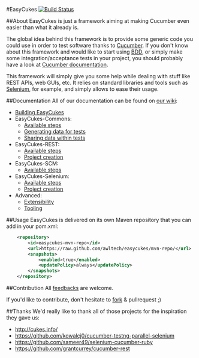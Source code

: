 #EasyCukes
[![Build Status](https://travis-ci.org/awltech/easycukes.svg)](https://travis-ci.org/awltech/easycukes)

##About
EasyCukes is just a framework aiming at making Cucumber even easier than what it already is.

The global idea behind this framework is to provide some generic code you could use in order to test software thanks to [Cucumber](http://cukes.info/). If you don't know about this framework and would like to start using [BDD](https://en.wikipedia.org/wiki/Behavior-driven_development), or simply make some integration/acceptance tests in your project, you should probably have a look at [Cucumber documentation](https://github.com/cucumber/cucumber/wiki).

This framework will simply give you some help while dealing with stuff like REST APIs, web GUIs, etc. It relies on standard libraries and tools such as [Selenium](http://docs.seleniumhq.org/), for example, and simply allows to ease their usage.

##Documentation
All of our documentation can be found on [our wiki](https://github.com/awltech/easycukes/wiki):

- [Building EasyCukes](https://github.com/awltech/easycukes/wiki/Building-EasyCukes)
- EasyCukes-Commons:
	- [Available steps](https://github.com/awltech/easycukes/wiki/EasyCukes-Commons-available-steps)
	- [Generating data for tests](https://github.com/awltech/easycukes/wiki/Generating-data-for-tests)
	- [Sharing data within tests](https://github.com/awltech/easycukes/wiki/Sharing-data-within-tests)
- EasyCukes-REST:
	- [Available steps](https://github.com/awltech/easycukes/wiki/EasyCukes-REST-available-steps)
	- [Project creation](https://github.com/awltech/easycukes/wiki/EasyCukes-REST-project-creation)
- EasyCukes-SCM:
	- [Available steps](https://github.com/awltech/easycukes/wiki/EasyCukes-SCM-available-steps)
- EasyCukes-Selenium:
	- [Available steps](https://github.com/awltech/easycukes/wiki/EasyCukes-Selenium-available-steps)
	- [Project creation](https://github.com/awltech/easycukes/wiki/EasyCukes-Selenium-project-creation)
- Advanced:
	- [Extensibility](https://github.com/awltech/easycukes/wiki/Extensibility-of-EasyCukes-framework)
	- [Tooling](https://github.com/awltech/easycukes/wiki/Tooling-for-developing-with-EasyCukes)

##Usage
EasyCukes is delivered on its own Maven repository that you can add in your pom.xml:

```xml
    <repository>
        <id>easycukes-mvn-repo</id>
        <url>https://raw.github.com/awltech/easycukes/mvn-repo/</url>
        <snapshots>
            <enabled>true</enabled>
            <updatePolicy>always</updatePolicy>
        </snapshots>
    </repository>
```

##Contribution
All [feedbacks](https://github.com/awltech/easycukes/issues) are welcome.

If you'd like to contribute, don't hesitate to [fork](https://github.com/awltech/easycukes/fork) & pullrequest ;)

##Thanks
We'd really like to thank all of those projects for the inspiration they gave us:
- http://cukes.info/
- https://github.com/kowalcj0/cucumber-testng-parallel-selenium
- https://github.com/sameer49/selenium-cucumber-ruby
- https://github.com/grantcurrey/cucumber-rest 
